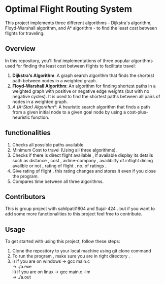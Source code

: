 # Optimal Flight Routing System

This project implements three different algorithms - Dijkstra's algorithm, Floyd-Warshall algorithm, and A* algorithm - to find the least cost between flights for traveling.

## Overview

In this repository, you'll find implementations of three popular algorithms used for finding the least cost between flights to facilitate travel:

1. **Dijkstra's Algorithm**: A graph search algorithm that finds the shortest path between nodes in a weighted graph.
2. **Floyd-Warshall Algorithm**: An algorithm for finding shortest paths in a weighted graph with positive or negative edge weights (but with no negative cycles). It is used to find the shortest paths between all pairs of nodes in a weighted graph.
3. **A* (A-Star) Algorithm**: A heuristic search algorithm that finds a path from a given initial node to a given goal node by using a cost-plus-heuristic function.

## functionalities

1. Checks all possible paths available.
2. Minimum Cost to travel (Using all three algorithms).
3. Checks if there is direct flight available , If available display its details such as distance , cost , airline-company , availibilty of inflight dining availble or not , rating of flight , no. of ratings . 
4. Give rating of flight . this rating changes and stores it even if you close the program.
5. Compares time between all three algorithms.



## Contributors 

This is group project with sahilpatil1804 and Sujal-424 . but if you want to add some more functionalities to this project feel free to contribute.

## Usage

To get started with using this project, follow these steps:

1. Clone the repository to your local machine using git clone command
2. To run the program , make sure you are in right directory .
3. i) if you are on windows -> gcc main.c
    <br>                       -> ./a.exe<br>
   ii) if you are on linux -> gcc main.c -lm
    <br>                       -> ./a.out

